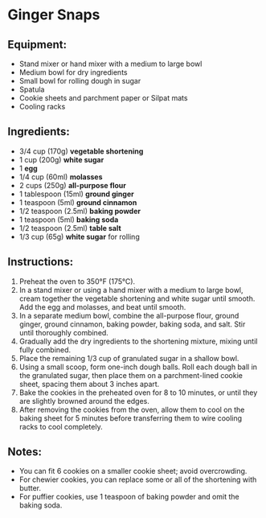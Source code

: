 # Ginger Snaps

## Equipment:
- Stand mixer or hand mixer with a medium to large bowl
- Medium bowl for dry ingredients
- Small bowl for rolling dough in sugar
- Spatula
- Cookie sheets and parchment paper or Silpat mats
- Cooling racks

## Ingredients:
- 3/4 cup (170g) **vegetable shortening**
- 1 cup (200g) **white sugar**
- 1 **egg**
- 1/4 cup (60ml) **molasses**
- 2 cups (250g) **all-purpose flour**
- 1 tablespoon (15ml) **ground ginger**
- 1 teaspoon (5ml) **ground cinnamon**
- 1/2 teaspoon (2.5ml) **baking powder**
- 1 teaspoon (5ml) **baking soda**
- 1/2 teaspoon (2.5ml) **table salt**
- 1/3 cup (65g) **white sugar** for rolling

## Instructions:
1. Preheat the oven to 350°F (175°C).
2. In a stand mixer or using a hand mixer with a medium to large bowl, cream together the vegetable shortening and white sugar until smooth. Add the egg and molasses, and beat until smooth.
3. In a separate medium bowl, combine the all-purpose flour, ground ginger, ground cinnamon, baking powder, baking soda, and salt. Stir until thoroughly combined.
4. Gradually add the dry ingredients to the shortening mixture, mixing until fully combined.
5. Place the remaining 1/3 cup of granulated sugar in a shallow bowl.
6. Using a small scoop, form one-inch dough balls. Roll each dough ball in the granulated sugar, then place them on a parchment-lined cookie sheet, spacing them about 3 inches apart.
7. Bake the cookies in the preheated oven for 8 to 10 minutes, or until they are slightly browned around the edges.
8. After removing the cookies from the oven, allow them to cool on the baking sheet for 5 minutes before transferring them to wire cooling racks to cool completely.

## Notes:
- You can fit 6 cookies on a smaller cookie sheet; avoid overcrowding.
- For chewier cookies, you can replace some or all of the shortening with butter.
- For puffier cookies, use 1 teaspoon of baking powder and omit the baking soda.